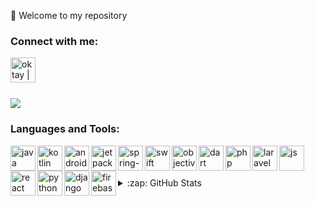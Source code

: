 👋 Welcome to my repository


### Connect with me:

[<img src="https://edent.github.io/SuperTinyIcons/images/svg/linkedin.svg" align="left" alt="oktay | LinkedIn" width="40px" />](https://www.linkedin.com/in/oktay-deniz-a11716160/)

<br>
<br />

<br>

![](https://komarev.com/ghpvc/?username=oktydeniz&label=PROFILE+VIEWS)


### Languages and Tools:
<img align="left" alt="java" width="40px" height="40" src="https://raw.githubusercontent.com/jmnote/z-icons/master/svg/java.svg" />
<img align="left" alt="kotlin" width="40px" height="40" src="https://www.vectorlogo.zone/logos/kotlinlang/kotlinlang-icon.svg" />
<img align="left" alt="android" width="40px" height="40" src="https://cdn1.iconfinder.com/data/icons/logotypes/32/android-512.png" />
<img align="left" alt="jetpack-compose" width="40px" height="40" src="https://i2.wp.com/blog.stylingandroid.com/wp-content/uploads/2021/05/jetpack-compose-icon_RGB.png?ssl=1" />
<img align="left" alt="spring-boot" width="40px" height="40" src="https://www.vectorlogo.zone/logos/springio/springio-icon.svg" />
<img align="left" alt="swift" width="40px" height="40" src="https://www.vectorlogo.zone/logos/swift/swift-icon.svg" />
<img align="left" alt="objective-C" width="40px" height="40" src="https://www.vectorlogo.zone/logos/apple_objectivec/apple_objectivec-icon.svg" />
<img align="left" alt="dart" width="40px" height="40" src="https://www.vectorlogo.zone/logos/dartlang/dartlang-icon.svg" />
<img align="left" alt="php" width="40px" height="40" src="https://www.vectorlogo.zone/logos/php/php-icon.svg" />
<img align="left" alt="laravel" width="40px" height="40" src="https://www.vectorlogo.zone/logos/laravel/laravel-icon.svg" />
<img align="left" alt="js" width="40px" height="40" src="https://www.vectorlogo.zone/logos/javascript/javascript-icon.svg" />
<img align="left" alt="react" width="40px" height="40" src="https://www.vectorlogo.zone/logos/reactjs/reactjs-ar21.svg" />
<img align="left" alt="python" width="40px" height="40" src="https://www.vectorlogo.zone/logos/djangoproject/djangoproject-ar21.svg" />
<img align="left" alt="django" width="40px" height="40" src="https://raw.githubusercontent.com/jmnote/z-icons/master/svg/python.svg" />
<img align="left" alt="firebase" width="40px" height="40" src="https://www.vectorlogo.zone/logos/firebase/firebase-icon.svg" />



<br>
<br />

<br>
 
<details>
 
  <summary>:zap: GitHub Stats</summary>

  <img align="left" alt="oktydeniz's GitHub Stats" src="https://github-readme-stats.vercel.app/api?username=oktydeniz&show_icons=true&hide_border=true&count_private=true&theme=react&hide=issues&include_all_commits=true" />

</details>
<!--
**oktydeniz/oktydeniz** is a ✨ _special_ ✨ repository because its `README.md` (this file) appears on your GitHub profile. -->
